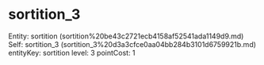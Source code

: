 # sortition_3

Entity: sortition (sortition%20be43c2721ecb4158af52541ada1149d9.md)
Self: sortition_3 (sortition_3%20d3a3cfce0aa04bb284b3101d6759921b.md)
entityKey: sortition
level: 3
pointCost: 1

[](Untitled%20bad94a61e25747bc9e3b00968117f24b.md)